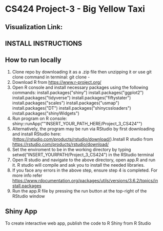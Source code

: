 # CS424 Project-3 - Big Yellow Taxi

## Visualization Link: 

## INSTALL INSTRUCTIONS
## How to run locally 
1. Clone repo by downloading it as a .zip file then unzipping it or use git clone command in terminal: git clone - 
2. Download R from https://www.r-project.org/
4. Open R console and install necessary packages using the following commands: install.packages("shiny") install.packages("ggplot2") install.packages("tidyverse") install.packages("fiftystater") install.packages("scales") install.packages("usmap") install.packages("DT") install.packages("shinycssloaders") install.packages("shinyWidgets")
9.  Run program on R console: shiny::runApp(""INSERT_YOUR_PATH_HERE/Project_3_CS424"") 
10. Alternatively, the program may be run via RStudio by first downloading and install RStudio here: (https://rstudio.com/products/rstudio/download/).Install R studio from https://rstudio.com/products/rstudio/download/
11. Set the enviroment to be in the working directory by typing setwd("INSERT_YOURPATH/Project_3_CS424") in the RStudio terminal
12. Open R studio and navigate to the above directory, open app.R and run it.  R studio will compile and ask you to install the needed libraries.
13. If you face any errors in the above step, ensure step 4 is completed. For more info refer https://www.rdocumentation.org/packages/utils/versions/3.6.2/topics/install.packages
14. Run the app.R file by pressing the run button at the top-right of the RStudio window

## Shiny App
To create interactive web app, publish the code to R Shiny from R Studio

